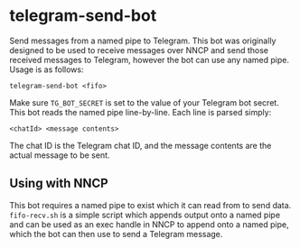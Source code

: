 telegram-send-bot
=================

Send messages from a named pipe to Telegram. This bot was originally
designed to be used to receive messages over NNCP and send those
received messages to Telegram, however the bot can use any named
pipe. Usage is as follows:

```
telegram-send-bot <fifo>
```

Make sure `TG_BOT_SECRET` is set to the value of your Telegram bot
secret. This bot reads the named pipe line-by-line. Each line is
parsed simply:

```
<chatId> <message contents>
```

The chat ID is the Telegram chat ID, and the message contents are the
actual message to be sent.

## Using with NNCP
This bot requires a named pipe to exist which it can read from to send
data. `fifo-recv.sh` is a simple script which appends output onto a
named pipe and can be used as an exec handle in NNCP to append onto a
named pipe, which the bot can then use to send a Telegram message.
